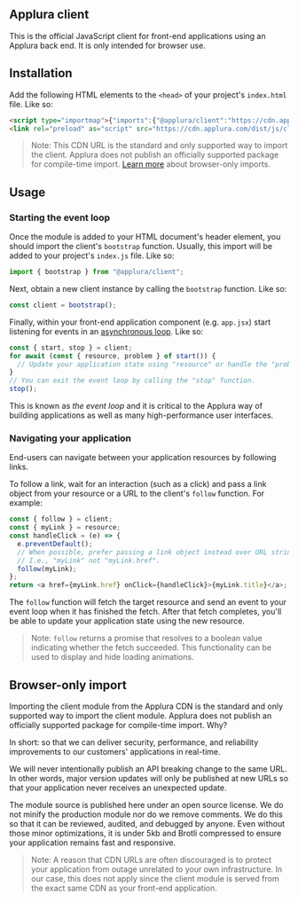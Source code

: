 ## Applura client

This is the official JavaScript client for front-end applications using an
Applura back end. It is only intended for browser use.

## Installation

Add the following HTML elements to the `<head>` of your project's `index.html`
file. Like so:

```html
<script type="importmap">{"imports":{"@applura/client":"https://cdn.applura.com/dist/js/client/v2.js"}}</script>
<link rel="preload" as="script" src="https://cdn.applura.com/dist/js/client/v2.js" crossorigin />
```

> Note: This CDN URL is the standard and only supported way to import the
> client. Applura does not publish an officially supported package for
> compile-time import. [Learn more](#browser-only-import) about browser-only
> imports.

## Usage

### Starting the event loop

Once the module is added to your HTML document's header element, you should
import the client's `bootstrap` function. Usually, this import will be added to
your project's `index.js` file. Like so:

```javascript
import { bootstrap } from "@applura/client";
```

Next, obtain a new client instance by calling the `bootstrap` function. Like so:

```javascript
const client = bootstrap();
```

Finally, within your front-end application component (e.g. `app.jsx`) start
listening for events in an
[asynchronous loop](https://developer.mozilla.org/en-US/docs/Web/JavaScript/Reference/Statements/for-await...of).
Like so:

```javascript
const { start, stop } = client;
for await (const { resource, problem } of start()) {
  // Update your application state using "resource" or handle the "problem".
}
// You can exit the event loop by calling the "stop" function.
stop();
```

This is known as _the event loop_ and it is critical to the Applura way of
building applications as well as many high-performance user interfaces.

### Navigating your application

End-users can navigate between your application resources by following links.

To follow a link, wait for an interaction (such as a click) and pass a link
object from your resource or a URL to the client's `follow` function. For
example:

```javascript
const { follow } = client;
const { myLink } = resource;
const handleClick = (e) => {
  e.preventDefault();
  // When possible, prefer passing a link object instead over URL strings.
  // I.e., "myLink" not "myLink.href".
  follow(myLink);
};
return <a href={myLink.href} onClick={handleClick}>{myLink.title}</a>;
```

The `follow` function will fetch the target resource and send an event to your
event loop when it has finished the fetch. After that fetch completes, you'll be
able to update your application state using the new resource.

> Note: `follow` returns a promise that resolves to a boolean value indicating
> whether the fetch succeeded. This functionality can be used to display and
> hide loading animations.

## Browser-only import

Importing the client module from the Applura CDN is the standard and only
supported way to import the client module. Applura does not publish an
officially supported package for compile-time import. Why?

In short: so that we can deliver security, performance, and reliability
improvements to our customers' applications in real-time.

We will never intentionally publish an API breaking change to the same URL. In
other words, major version updates will only be published at new URLs so that
your application never receives an unexpected update.

The module source is published here under an open source license. We do not
minify the production module nor do we remove comments. We do this so that it
can be reviewed, audited, and debugged by anyone. Even without those minor
optimizations, it is under 5kb and Brotli compressed to ensure your application
remains fast and responsive.

> Note: A reason that CDN URLs are often discouraged is to protect your
> application from outage unrelated to your own infrastructure. In our case,
> this does not apply since the client module is served from the exact same CDN
> as your front-end application.
